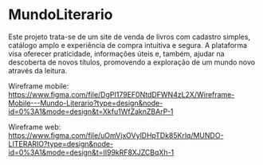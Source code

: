 # MundoLiterario
Este projeto trata-se de um site de venda de livros com cadastro simples, catálogo amplo e experiência de compra intuitiva e segura. A plataforma visa oferecer praticidade, informações úteis e, também, ajudar na descoberta de novos títulos, promovendo a exploração de um mundo novo através da leitura.

Wireframe mobile: https://www.figma.com/file/DgPI179EF0NtdDFWN4zL2X/Wireframe-Mobile---Mundo-Literario?type=design&node-id=0%3A1&mode=design&t=Xkfu1WfZaknZBArP-1

Wireframe web: https://www.figma.com/file/uOmVjxOVylDHpTDk85Krlq/MUNDO-LITERARIO?type=design&node-id=0%3A1&mode=design&t=II99kRF8XJZCBqXh-1
